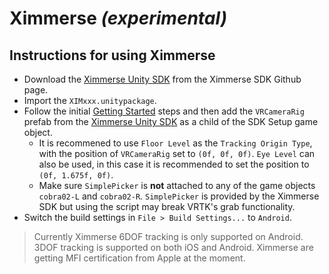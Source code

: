 # Ximmerse *(experimental)*

## Instructions for using Ximmerse

 * Download the [Ximmerse Unity SDK](https://github.com/Ximmerse/SDK/tree/master/Unity) from the Ximmerse SDK Github page.
 * Import the `XIMxxx.unitypackage`.
 * Follow the initial [Getting Started](/Assets/VRTK/Documentation/GETTING_STARTED.md) steps and then add the `VRCameraRig` prefab from the [Ximmerse Unity SDK](https://github.com/Ximmerse/SDK/tree/master/Unity) as a child of the SDK Setup game object.
   * It is recommened to use `Floor Level` as the `Tracking Origin Type`, with the position of `VRCameraRig` set to `(0f, 0f, 0f)`. `Eye Level` can also be used, in this case it is recommended to set the position to `(0f, 1.675f, 0f)`.
   * Make sure `SimplePicker` is **not** attached to any of the game objects `cobra02-L` and `cobra02-R`. `SimplePicker` is provided by the Ximmerse SDK but using the script may break VRTK's grab functionality.
 * Switch the build settings in `File > Build Settings...` to `Android`.

  > Currently Ximmerse 6DOF tracking is only supported on Android. 3DOF tracking is supported on both iOS and Android. Ximmerse are getting MFI certification from Apple at the moment.